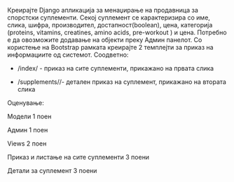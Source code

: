 Креирајте Djangо апликација за менаџирање на продавница за спорстски суплементи. Секој суплемент се карактеризира со име, слика, шифра, производител, достапност(boolean), цена, категорија (proteins, vitamins, creatines, amino acids, pre-workout ) и цена. Потребно е да овозможите додавање на објекти преку Админ панелот.  Со користење на Bootstrap рамката креирајте 2 темплејти за приказ на информациите од системот. Соодветно:

- /index/ - приказ на сите суплементи, прикажано на првата слика

- /supplements/<id>/-  детален приказ на суплемент, прикажано на втората слика

Оценување:

Модели 1 поен

Админ 1 поен

Views 2 поен

Приказ и листање на сите суплементи 3 поени

Детали за суплемент 3 поени
